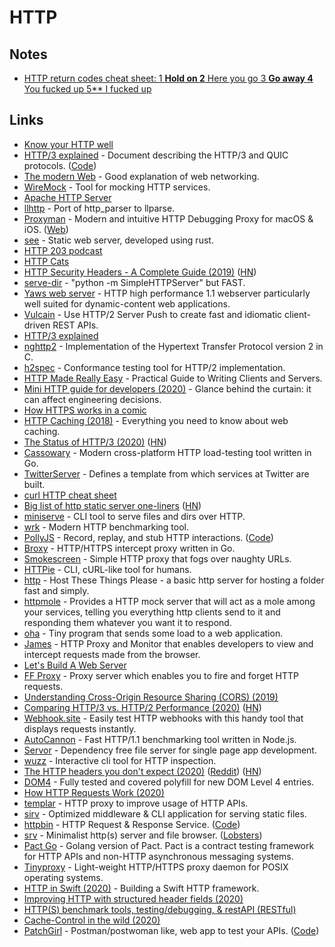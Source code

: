 # HTTP

## Notes

* [HTTP return codes cheat sheet: 1 **Hold on 2** Here you go 3 **Go away 4** You fucked up 5\*\* I fucked up](https://twitter.com/anthilemoon/status/1105972205568094208)

## Links

* [Know your HTTP well](https://github.com/for-GET/know-your-http-well)
* [HTTP/3 explained](https://http3-explained.haxx.se/en) - Document describing the HTTP/3 and QUIC protocols. \([Code](https://github.com/bagder/http3-explained)\)
* [The modern Web](http://ninenines.eu/docs/en/cowboy/1.0/guide/modern_web/) - Good explanation of web networking.
* [WireMock](https://github.com/tomakehurst/wiremock) - Tool for mocking HTTP services.
* [Apache HTTP Server](https://github.com/apache/httpd)
* [llhttp](https://github.com/nodejs/llhttp) - Port of http\_parser to llparse.
* [Proxyman](https://github.com/ProxymanApp/Proxyman) - Modern and intuitive HTTP Debugging Proxy for macOS & iOS. \([Web](https://proxyman.io/)\)
* [see](https://github.com/wyhaya/see) - Static web server, developed using rust.
* [HTTP 203 podcast](https://developers.google.com/web/shows/http203/podcast/)
* [HTTP Cats](https://http.cat/)
* [HTTP Security Headers - A Complete Guide \(2019\)](https://nullsweep.com/http-security-headers-a-complete-guide/) \([HN](https://news.ycombinator.com/item?id=20468845)\)
* [serve-dir](https://github.com/maruel/serve-dir) - "python -m SimpleHTTPServer" but FAST.
* [Yaws web server](https://github.com/klacke/yaws) - HTTP high performance 1.1 webserver particularly well suited for dynamic-content web applications.
* [Vulcain](https://github.com/dunglas/vulcain) - Use HTTP/2 Server Push to create fast and idiomatic client-driven REST APIs.
* [HTTP/3 explained](https://daniel.haxx.se/http3-explained/)
* [nghttp2](https://github.com/nghttp2/nghttp2) - Implementation of the Hypertext Transfer Protocol version 2 in C.
* [h2spec](https://github.com/summerwind/h2spec) - Conformance testing tool for HTTP/2 implementation.
* [HTTP Made Really Easy](https://www.jmarshall.com/easy/http/) - Practical Guide to Writing Clients and Servers.
* [Mini HTTP guide for developers \(2020\)](https://charemza.name/blog/posts/abstractions/http/http-guide-for-developers/) - Glance behind the curtain: it can affect engineering decisions.
* [How HTTPS works in a comic](https://howhttps.works/)
* [HTTP Caching \(2018\)](https://roadmap.sh/guides/http-caching) - Everything you need to know about web caching.
* [The Status of HTTP/3 \(2020\)](https://www.infoq.com/news/2020/01/http-3-status/) \([HN](https://news.ycombinator.com/item?id=22037242)\)
* [Cassowary](https://github.com/rogerwelin/cassowary) - Modern cross-platform HTTP load-testing tool written in Go.
* [TwitterServer](https://github.com/twitter/twitter-server) - Defines a template from which services at Twitter are built.
* [curl HTTP cheat sheet](https://curl.github.io/curl-cheat-sheet/http-sheet.html)
* [Big list of http static server one-liners](https://gist.github.com/willurd/5720255) \([HN](https://news.ycombinator.com/item?id=22082585)\)
* [miniserve](https://github.com/svenstaro/miniserve) - CLI tool to serve files and dirs over HTTP.
* [wrk](https://github.com/wg/wrk) - Modern HTTP benchmarking tool.
* [PollyJS](https://netflix.github.io/pollyjs/#/) - Record, replay, and stub HTTP interactions. \([Code](https://github.com/Netflix/pollyjs)\)
* [Broxy](https://github.com/rhaidiz/broxy) - HTTP/HTTPS intercept proxy written in Go.
* [Smokescreen](https://github.com/stripe/smokescreen) - Simple HTTP proxy that fogs over naughty URLs.
* [HTTPie](https://github.com/jakubroztocil/httpie) - CLI, cURL-like tool for humans.
* [http](https://github.com/thecoshman/http) - Host These Things Please - a basic http server for hosting a folder fast and simply.
* [httpmole](https://github.com/jcchavezs/httpmole) - Provides a HTTP mock server that will act as a mole among your services, telling you everything http clients send to it and responding them whatever you want it to respond.
* [oha](https://github.com/hatoo/oha) - Tiny program that sends some load to a web application.
* [James](https://github.com/james-proxy/james) - HTTP Proxy and Monitor that enables developers to view and intercept requests made from the browser.
* [Let's Build A Web Server](https://github.com/rspivak/lsbaws)
* [FF Proxy](https://github.com/TimeToogo/ff-proxy) - Proxy server which enables you to fire and forget HTTP requests.
* [Understanding Cross-Origin Resource Sharing \(CORS\) \(2019\)](https://miguelmota.com/blog/understanding-cross-origin-resource-sharing-cors/)
* [Comparing HTTP/3 vs. HTTP/2 Performance \(2020\)](https://blog.cloudflare.com/http-3-vs-http-2/) \([HN](https://news.ycombinator.com/item?id=22864573)\)
* [Webhook.site](https://webhook.site/) - Easily test HTTP webhooks with this handy tool that displays requests instantly.
* [AutoCannon](https://github.com/mcollina/autocannon) - Fast HTTP/1.1 benchmarking tool written in Node.js.
* [Servor](https://github.com/lukejacksonn/servor) - Dependency free file server for single page app development.
* [wuzz](https://github.com/asciimoo/wuzz) - Interactive cli tool for HTTP inspection.
* [The HTTP headers you don't expect \(2020\)](https://frenxi.com/http-headers-you-dont-expect/) \([Reddit](https://www.reddit.com/r/programming/comments/gl183w/the_http_headers_you_dont_expect/)\) \([HN](https://news.ycombinator.com/item?id=23187948)\)
* [DOM4](https://github.com/WebReflection/dom4) - Fully tested and covered polyfill for new DOM Level 4 entries.
* [How HTTP Requests Work \(2020\)](https://lobste.rs/s/qvdgfa/how_http_requests_work)
* [templar](https://github.com/vektra/templar) - HTTP proxy to improve usage of HTTP APIs.
* [sirv](https://github.com/lukeed/sirv) - Optimized middleware & CLI application for serving static files.
* [httpbin](https://httpbin.org/) - HTTP Request & Response Service. \([Code](https://github.com/postmanlabs/httpbin)\)
* [srv](https://github.com/joshuarli/srv) - Minimalist http\(s\) server and file browser. \([Lobsters](https://lobste.rs/s/p6euqh/srv_minimalist_alternative_python_m_http)\)
* [Pact Go](https://github.com/pact-foundation/pact-go) - Golang version of Pact. Pact is a contract testing framework for HTTP APIs and non-HTTP asynchronous messaging systems.
* [Tinyproxy](https://github.com/tinyproxy/tinyproxy) - Light-weight HTTP/HTTPS proxy daemon for POSIX operating systems.
* [HTTP in Swift \(2020\)](https://davedelong.com/blog/2020/06/27/http-in-swift-part-1/) - Building a Swift HTTP framework.
* [Improving HTTP with structured header fields \(2020\)](https://www.fastly.com/blog/improve-http-structured-headers)
* [HTTP\(S\) benchmark tools, testing/debugging, & restAPI \(RESTful\)](https://github.com/denji/awesome-http-benchmark)
* [Cache-Control in the wild \(2020\)](https://www.fastly.com/blog/cache-control-wild)
* [PatchGirl](https://patchgirl.io/) - Postman/postwoman like, web app to test your APIs. \([Code](https://github.com/patchgirl/patchgirl)\)

